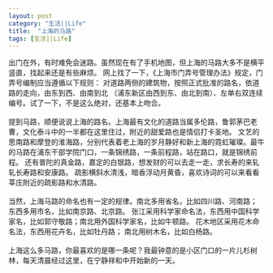 ```yaml
---
layout: post
category: "生活||Life"
title:  "上海的马路"
tags: [生活||Life]
---
```

 出门在外，有时难免会迷路。虽然现在有了手机地图，但上海的马路大多不是横平竖直，找起来还是有些麻烦。
网上找了一下，《上海市门弄号管理办法》规定，门弄号编制应当遵循以下规则： 对道路两侧的建筑物，按照正式批准的路名，依道路的走向，由东到西、由南到北
（浦东新区由西到东、由北到南）、左单右双连续编号。试了一下，不是这么绝对，还基本上吻合。
<BR><BR>
提到马路，顺便说说上海的路名。上海最有文化的道路当属多伦路，鲁郭茅巴老曹，文化泰斗中的一半都在这里住过，附近的甜爱路也是情侣打卡圣地。
文艺的思南路和摩登的淮海路，分别代表着老上海的岁月静好和新上海的霓虹璀璨。最牛的马路在浦东干部学院门口，一条锦绣路，一条前程路，站在路口，就是锦绣前程。
还有普陀的真金路，嘉定的白银路，想发财的可以去走一走，求长寿的来轧轧长寿路和安康路。
疏影横斜水清浅，暗香浮动月黄昏，喜欢诗词的可以来看看莘庄附近的疏影路和水清路。
<BR><BR>
当然，上海马路的命名也有一定的规律。南北多用省名，比如四川路、河南路； 东西多用市名，比如南京路、北京路。
张江采用科学家命名法，东西用中国科学家名，比如郭守敬路；南北用外国科学家名，比如牛顿路。
花木地区采用花木命名法，东西用花卉名，比如牡丹路； 南北用树木名，比如白杨路。
<BR><BR>
上海这么多马路，你最喜欢的是哪一条呢？我最钟意的是小区门口的一片儿杉树林，每天清晨经过这里，在宁静祥和中开始新的一天。
